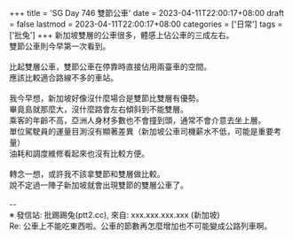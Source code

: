 +++
title = 'SG Day 746 雙節公車'
date = 2023-04-11T22:00:17+08:00
draft = false
lastmod = 2023-04-11T22:00:17+08:00
categories = ['日常']
tags = ['批兔']
+++
新加坡雙層的公車很多，體感上佔公車的三成左右。<br>
雙節公車則今早第一次看到。<br>
<br>
比起雙層公車，雙節公車在停靠時直接佔用兩臺車的空間。<br>
應該比較適合路線不多的車站。<br>
<br>
我今早想，新加坡好像沒什麼場合是雙節比雙層有優勢。<br>
畢竟島就那麼大，沒什麼路會左右傾斜到不能雙層。<br>
乘客的年齡不高，亞洲人身材多數也不會撞到頭，通常不會介意去坐上層。<br>
單位駕駛員的運量目測沒有顯著差異（新加坡公車司機薪水不低，可能是重要考量）<br>
油耗和調度維修看起來也沒有比較方便。<br>
<br>
轉念一想，或許我不該拿雙節和雙層做比較。<br>
說不定過一陣子新加坡就會出現雙節的雙層公車了。<br>
<br>
--<br>
※ 發信站: 批踢踢兔(ptt2.cc), 來自: xxx.xxx.xxx.xxx (新加坡)<br>
Re: 公車上不能吃東西啦。公車的節數再怎麼增加也不可能變成公路列車啊。<br>
